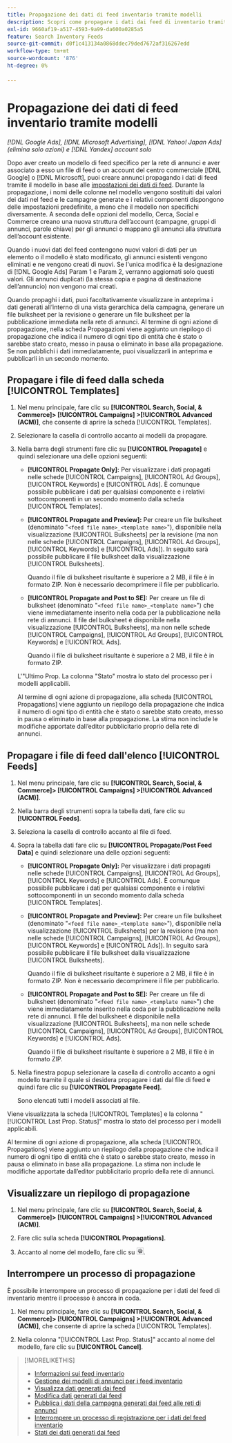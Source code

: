 ```yaml
---
title: Propagazione dei dati di feed inventario tramite modelli
description: Scopri come propagare i dati dai feed di inventario tramite modelli di annunci per gestire la struttura dei conti e distribuire annunci dinamici.
exl-id: 9660af19-a517-4593-9a99-da600a0285a5
feature: Search Inventory Feeds
source-git-commit: d0f1c413134a0868ddec79ded7672af316267edd
workflow-type: tm+mt
source-wordcount: '876'
ht-degree: 0%

---
```


# Propagazione dei dati di feed inventario tramite modelli

*[!DNL Google Ads], [!DNL Microsoft Advertising], [!DNL Yahoo! Japan Ads] (elimina solo azioni) e [!DNL Yandex] account solo*

Dopo aver creato un modello di feed specifico per la rete di annunci e aver associato a esso un file di feed o un account del centro commerciale [!DNL Google] o [!DNL Microsoft], puoi creare annunci propagando i dati di feed tramite il modello in base alle [impostazioni dei dati di feed](feed-settings-manage.md). Durante la propagazione, i nomi delle colonne nel modello vengono sostituiti dai valori dei dati nel feed e le campagne generate e i relativi componenti dispongono delle impostazioni predefinite, a meno che il modello non specifichi diversamente. A seconda delle opzioni del modello, Cerca, Social e Commerce creano una nuova struttura dell’account (campagne, gruppi di annunci, parole chiave) per gli annunci o mappano gli annunci alla struttura dell’account esistente.

Quando i nuovi dati del feed contengono nuovi valori di dati per un elemento o il modello è stato modificato, gli annunci esistenti vengono eliminati e ne vengono creati di nuovi. Se l&#39;unica modifica è la designazione di [!DNL Google Ads] Param 1 e Param 2, verranno aggiornati solo questi valori. Gli annunci duplicati (la stessa copia e pagina di destinazione dell’annuncio) non vengono mai creati.

Quando propaghi i dati, puoi facoltativamente visualizzare in anteprima i dati generati all’interno di una vista gerarchica della campagna, generare un file bulksheet per la revisione o generare un file bulksheet per la pubblicazione immediata nella rete di annunci. Al termine di ogni azione di propagazione, nella scheda Propagazioni viene aggiunto un riepilogo di propagazione che indica il numero di ogni tipo di entità che è stato o sarebbe stato creato, messo in pausa o eliminato in base alla propagazione. Se non pubblichi i dati immediatamente, puoi visualizzarli in anteprima e pubblicarli in un secondo momento.

## Propagare i file di feed dalla scheda [!UICONTROL Templates]

1. Nel menu principale, fare clic su **[!UICONTROL Search, Social, & Commerce]> [!UICONTROL Campaigns] >[!UICONTROL Advanced (ACM)]**, che consente di aprire la scheda [!UICONTROL Templates].

1. Selezionare la casella di controllo accanto ai modelli da propagare.

1. Nella barra degli strumenti fare clic su **[!UICONTROL Propagate]** e quindi selezionare una delle opzioni seguenti:

   * **[!UICONTROL Propagate Only]:** Per visualizzare i dati propagati nelle schede [!UICONTROL Campaigns], [!UICONTROL Ad Groups], [!UICONTROL Keywords] e [!UICONTROL Ads]. È comunque possibile pubblicare i dati per qualsiasi componente e i relativi sottocomponenti in un secondo momento dalla scheda [!UICONTROL Templates].

   * **[!UICONTROL Propagate and Preview]:** Per creare un file bulksheet (denominato &quot;`<feed file name>_<template name>`&quot;), disponibile nella visualizzazione [!UICONTROL Bulksheets] per la revisione (ma non nelle schede [!UICONTROL Campaigns], [!UICONTROL Ad Groups], [!UICONTROL Keywords] e [!UICONTROL Ads]). In seguito sarà possibile pubblicare il file bulksheet dalla visualizzazione [!UICONTROL Bulksheets].

     Quando il file di bulksheet risultante è superiore a 2 MB, il file è in formato ZIP. Non è necessario decomprimere il file per pubblicarlo.

   * **[!UICONTROL Propagate and Post to SE]:** Per creare un file di bulksheet (denominato &quot;`<feed file name>_<template name>`&quot;) che viene immediatamente inserito nella coda per la pubblicazione nella rete di annunci. Il file del bulksheet è disponibile nella visualizzazione [!UICONTROL Bulksheets], ma non nelle schede [!UICONTROL Campaigns], [!UICONTROL Ad Groups], [!UICONTROL Keywords] e [!UICONTROL Ads].

     Quando il file di bulksheet risultante è superiore a 2 MB, il file è in formato ZIP.

   L&#39;&quot;Ultimo Prop. La colonna &quot;Stato&quot; mostra lo stato del processo per i modelli applicabili.

   Al termine di ogni azione di propagazione, alla scheda [!UICONTROL Propagations] viene aggiunto un riepilogo della propagazione che indica il numero di ogni tipo di entità che è stato o sarebbe stato creato, messo in pausa o eliminato in base alla propagazione. La stima non include le modifiche apportate dall’editor pubblicitario proprio della rete di annunci.

## Propagare i file di feed dall&#39;elenco [!UICONTROL Feeds]

1. Nel menu principale, fare clic su **[!UICONTROL Search, Social, & Commerce]> [!UICONTROL Campaigns] >[!UICONTROL Advanced (ACM)]**.

1. Nella barra degli strumenti sopra la tabella dati, fare clic su **[!UICONTROL Feeds]**.

1. Seleziona la casella di controllo accanto al file di feed.

1. Sopra la tabella dati fare clic su **[!UICONTROL Propagate/Post Feed Data]** e quindi selezionare una delle opzioni seguenti:

   * **[!UICONTROL Propagate Only]:** Per visualizzare i dati propagati nelle schede [!UICONTROL Campaigns], [!UICONTROL Ad Groups], [!UICONTROL Keywords] e [!UICONTROL Ads]. È comunque possibile pubblicare i dati per qualsiasi componente e i relativi sottocomponenti in un secondo momento dalla scheda [!UICONTROL Templates].

   * **[!UICONTROL Propagate and Preview]:** Per creare un file bulksheet (denominato &quot;`<feed file name>_<template name>`&quot;), disponibile nella visualizzazione [!UICONTROL Bulksheets] per la revisione (ma non nelle schede [!UICONTROL Campaigns], [!UICONTROL Ad Groups], [!UICONTROL Keywords] e [!UICONTROL Ads]). In seguito sarà possibile pubblicare il file bulksheet dalla visualizzazione [!UICONTROL Bulksheets].

     Quando il file di bulksheet risultante è superiore a 2 MB, il file è in formato ZIP. Non è necessario decomprimere il file per pubblicarlo.

   * **[!UICONTROL Propagate and Post to SE]:** Per creare un file di bulksheet (denominato &quot;`<feed file name>_<template name>`&quot;) che viene immediatamente inserito nella coda per la pubblicazione nella rete di annunci. Il file del bulksheet è disponibile nella visualizzazione [!UICONTROL Bulksheets], ma non nelle schede [!UICONTROL Campaigns], [!UICONTROL Ad Groups], [!UICONTROL Keywords] e [!UICONTROL Ads].

     Quando il file di bulksheet risultante è superiore a 2 MB, il file è in formato ZIP.

1. Nella finestra popup selezionare la casella di controllo accanto a ogni modello tramite il quale si desidera propagare i dati dal file di feed e quindi fare clic su **[!UICONTROL Propagate Feed]**.

   Sono elencati tutti i modelli associati al file.

Viene visualizzata la scheda [!UICONTROL Templates] e la colonna &quot;[!UICONTROL Last Prop. Status]&quot; mostra lo stato del processo per i modelli applicabili.

Al termine di ogni azione di propagazione, alla scheda [!UICONTROL Propagations] viene aggiunto un riepilogo della propagazione che indica il numero di ogni tipo di entità che è stato o sarebbe stato creato, messo in pausa o eliminato in base alla propagazione. La stima non include le modifiche apportate dall’editor pubblicitario proprio della rete di annunci.

## Visualizzare un riepilogo di propagazione

1. Nel menu principale, fare clic su **[!UICONTROL Search, Social, & Commerce]> [!UICONTROL Campaigns] >[!UICONTROL Advanced (ACM)]**.

1. Fare clic sulla scheda **[!UICONTROL Propagations]**.

1. Accanto al nome del modello, fare clic su ![Icona Visualizza/Modifica impostazioni](/help/search-social-commerce/assets/settings.png "Icona Visualizza/Modifica impostazioni").

## Interrompere un processo di propagazione

È possibile interrompere un processo di propagazione per i dati del feed di inventario mentre il processo è ancora in coda.

1. Nel menu principale, fare clic su **[!UICONTROL Search, Social, & Commerce]> [!UICONTROL Campaigns] >[!UICONTROL Advanced (ACM)]**, che consente di aprire la scheda [!UICONTROL Templates].

1. Nella colonna &quot;[!UICONTROL Last Prop. Status]&quot; accanto al nome del modello, fare clic su **[!UICONTROL Cancel]**.

>[!MORELIKETHIS]
>
>* [Informazioni sui feed inventario](inventory-feeds-about.md)
>* [Gestione dei modelli di annunci per i feed inventario](/help/search-social-commerce/campaign-management/inventory-feeds/ad-templates/ad-template-manage.md)
>* [Visualizza dati generati dai feed](propagated-data-view.md)
>* [Modifica dati generati dai feed](propagated-data-edit.md)
>* [Pubblica i dati della campagna generati dai feed alle reti di annunci](propagated-data-post.md)
>* [Interrompere un processo di registrazione per i dati del feed inventario](stop-job.md)
>* [Stati dei dati generati dai feed](propagated-data-status.md)
